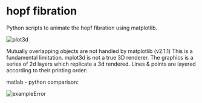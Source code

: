 # hopf fibration

Python scripts to animate the hopf fibration using matplotlib.

![plot3d](https://user-images.githubusercontent.com/62537514/79318089-7b152e00-7efe-11ea-83f9-4e4e50f67e39.png)




Mutually overlapping objects are not handled by matplotlib (v2.1.1)
This is a fundamental limitation. mplot3d is not a true 3D renderer. 
The graphics is a series of 2d layers which replicate a 3d rendered.
Lines & points are layered according to their printing order:





matlab - python comparison:

![exampleError](https://user-images.githubusercontent.com/62537514/79315662-2b813300-7efb-11ea-829e-c57a19ef4efe.png)
